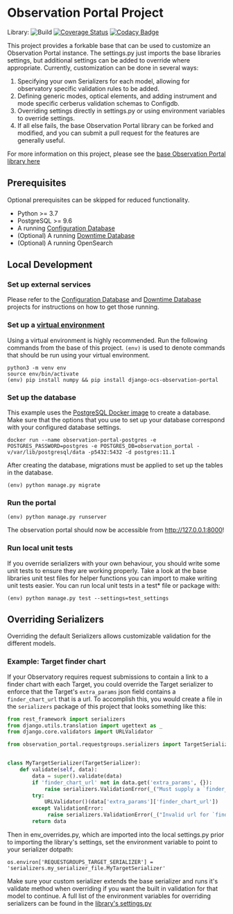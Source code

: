 # Observation Portal Project

Library: ![Build](https://github.com/observatorycontrolsystem/observation-portal/workflows/Build/badge.svg)
[![Coverage Status](https://coveralls.io/repos/github/observatorycontrolsystem/observation-portal/badge.svg?branch=master)](https://coveralls.io/github/observatorycontrolsystem/observation-portal?branch=master)
[![Codacy Badge](https://api.codacy.com/project/badge/Grade/9846cee7c4904cae8864525101030169)](https://www.codacy.com/gh/observatorycontrolsystem/observation-portal?utm_source=github.com&utm_medium=referral&utm_content=observatorycontrolsystem/observation-portal&utm_campaign=Badge_Grade)

This project provides a forkable base that can be used to customize an Observation Portal instance. The settings.py just imports the base libraries settings, but additional settings can be added to override where appropriate. Currently, customization can be done in several ways:

1. Specifying your own Serializers for each model, allowing for observatory specific validation rules to be added.
2. Defining generic modes, optical elements, and adding instrument and mode specific cerberus validation schemas to Configdb.
3. Overriding settings directly in settings.py or using environment variables to override settings.
4. If all else fails, the base Observation Portal library can be forked and modified, and you can submit a pull request for the features are generally useful.

For more information on this project, please see the [base Observation Portal library here](https://github.com/observatorycontrolsystem/observation-portal)


## Prerequisites

Optional prerequisites can be skipped for reduced functionality.

-   Python >= 3.7
-   PostgreSQL >= 9.6
-   A running [Configuration Database](https://github.com/observatorycontrolsystem/configdb)
-   (Optional) A running [Downtime Database](https://github.com/observatorycontrolsystem/downtime)
-   (Optional) A running OpenSearch


## Local Development

### **Set up external services**

Please refer to the [Configuration Database](https://github.com/observatorycontrolsystem/configdb) and [Downtime Database](https://github.com/LCOGT/downtime) projects for instructions on how to get those running.

### **Set up a [virtual environment](https://docs.python.org/3/tutorial/venv.html)**

Using a virtual environment is highly recommended. Run the following commands from the base of this project. `(env)`
is used to denote commands that should be run using your virtual environment.

    python3 -m venv env
    source env/bin/activate
    (env) pip install numpy && pip install django-ocs-observation-portal

### **Set up the database**

This example uses the [PostgreSQL Docker image](https://hub.docker.com/_/postgres) to create a database. Make sure that the options that you use to set up your database correspond with your configured database settings.

    docker run --name observation-portal-postgres -e POSTGRES_PASSWORD=postgres -e POSTGRES_DB=observation_portal -v/var/lib/postgresql/data -p5432:5432 -d postgres:11.1

After creating the database, migrations must be applied to set up the tables in the database.

    (env) python manage.py migrate

### **Run the portal**

    (env) python manage.py runserver

The observation portal should now be accessible from <http://127.0.0.1:8000>!

### **Run local unit tests**

If you override serializers with your own behaviour, you should write some unit tests to ensure they are working properly. Take a look at the base libraries unit test files for helper functions you can import to make writing unit tests easier. You can run local unit tests in a test* file or package with:

    (env) python manage.py test --settings=test_settings


## Overriding Serializers
Overriding the default Serializers allows customizable validation for the different models.

### Example: Target finder chart
If your Observatory requires request submissions to contain a link to a finder chart with each Target, you could override the Target serializer to enforce that the Target's `extra_params` json field contains a `finder_chart_url` that is a url. To accomplish this, you would create a file in the `serializers` package of this project that looks something like this:


```python
from rest_framework import serializers
from django.utils.translation import ugettext as _
from django.core.validators import URLValidator

from observation_portal.requestgroups.serializers import TargetSerializer


class MyTargetSerializer(TargetSerializer):
    def validate(self, data):
        data = super().validate(data)
        if 'finder_chart_url' not in data.get('extra_params', {}):
            raise serializers.ValidationError(_("Must supply a `finder_chart_url` within Target's extra_params."))
        try:
            URLValidator()(data['extra_params']['finder_chart_url'])
        except ValidationError:
             raise serializers.ValidationError(_("Invalid url for `finder_chart_url` within Target's extra_params."))
        return data
```

Then in env_overrides.py, which are imported into the local settings.py prior to importing the library's settings, set the environment variable to point to your serializer dotpath:

```os.environ['REQUESTGROUPS_TARGET_SERIALIZER'] = 'serializers.my_serializer_file.MyTargetSerializer'```

Make sure your custom serializer extends the base serializer and runs it's validate method when overriding if you want the built in validation for that model to continue. A full list of the environment variables for overriding serializers can be found in the [library's settings.py](https://github.com/observatorycontrolsystem/observation-portal/blob/master/observation_portal/settings.py#L287)

